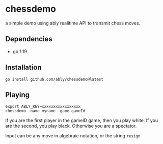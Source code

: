 # chessdemo

a simple demo using ably realitime API to transmit chess moves.

## Dependencies

- go 1.19

## Installation

`go install github.com/ably/chessdemo@latest`

## Playing

```
export ABLY_KEY=xxxxxxxxxxxxxxxxx
chessdemo -name myname -game gameId
```

If you are the first player in the gameID game, then you play white.
If you are the second, you play black.
Otherwise you are a spectator.

Input can be any move in algebraic notation, or the string `resign`